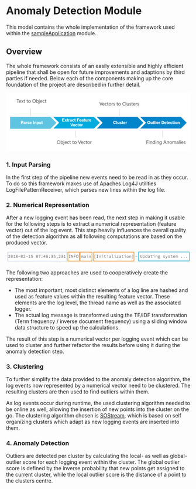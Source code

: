 # Anomaly Detection Module

This model contains the whole implementation of the framework used within the [sampleApplication](../sampleApplication) module.

## Overview

The whole framework consists of an easily extensible and highly efficient pipeline that shall be open for future 
improvements and adaptions by third parties if needed. Below each of the components making up the core foundation 
of the project are described in further detail.

![Log Analysis Pipeline](https://github.com/LGrege/LogAnalysis/blob/master/documentation/images/pipelineOverview.png?raw=true "Pipeline Overview")

### 1. Input Parsing

In the first step of the pipeline new events need to be read in as they occur. To do so this framework makes use of 
Apaches Log4J utilities LogFilePatternReceiver, which parses new lines within the log file.

### 2. Numerical Representation

After a new logging event has been read, the next step in making it usable for the following steps is to extract a 
numerical representation (feature vector) out of the log event. This step heavily influences the overall quality of the 
detection algorithm as all following computations are based on the produced vector.

![Log Analysis Pipeline](https://github.com/LGrege/LogAnalysis/blob/master/documentation/images/featureVector.jpg?raw=true "Feature Vector")

The following two approaches are used to cooperatively create the representation:

- The most important, most distinct elements of a log line are hashed and used as feature values within the resulting 
feature vector. These elements are the log level, the thread name as well as the associated logger.
- The actual log message is transformed using the TF/IDF transformation (Term frequency / inverse document frequency) 
using a sliding window data structure to speed up the calculations.

The result of this step is a numerical vector per logging event which can be used to cluster and further refactor the 
results before using it during the anomaly detection step.

### 3. Clustering

To further simplify the data provided to the anomaly detection algorithm, the log events now represented by a numerical 
vector need to be clustered. The resulting clusters are then used to find outliers within them. 

As log events occur during runtime, the used clustering algorithm needed to be online as well, allowing the insertion 
of new points into the cluster on the go. The clustering algorithm chosen is [SOStream](https://dl.acm.org/citation.cfm?id=2358881),
which is based on self organizing clusters which adapt as new logging events are inserted into them.

### 4. Anomaly Detection

Outliers are detected per cluster by calculating the local- as well as global-outlier score for each logging 
event within the cluster. The global outlier score is defined by the inverse probability that new points get 
assigned to the current cluster, while the local outlier score is the distance of a point to the clusters centre.
